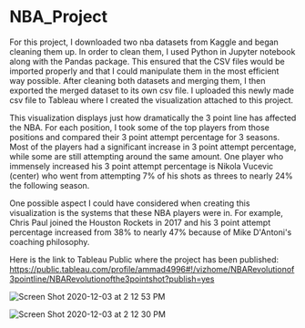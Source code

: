 # NBA_Project

For this project, I downloaded two nba datasets from Kaggle and began cleaning them up. In order to clean them, I used Python in Jupyter notebook along with the Pandas package. This ensured that the CSV files would be imported properly and that I could manipulate them in the most efficient way possible. After cleaning both datasets and merging them, I then exported the merged dataset to its own csv file. I uploaded this newly made csv file to Tableau where I created the visualization attached to this project. 

This visualization displays just how dramatically the 3 point line has affected the NBA. For each position, I took some of the top players from those positions and compared their 3 point attempt percentage for 3 seasons. Most of the players had a significant increase in 3 point attempt percentage, while some are still attempting around the same amount. One player who immensely increased his 3 point attempt percentage is Nikola Vucevic (center) who went from attempting 7% of his shots as threes to nearly 24% the following season. 

One possible aspect I could have considered when creating this visualization is the systems that these NBA players were in. For example, Chris Paul joined the Houston Rockets in 2017 and his 3 point attempt percentage increased from 38% to nearly 47% because of Mike D'Antoni's coaching philosophy.

Here is the link to Tableau Public where the project has been published: https://public.tableau.com/profile/ammad4996#!/vizhome/NBARevolutionof3pointline/NBARevolutionofthe3pointshot?publish=yes


![Screen Shot 2020-12-03 at 2 12 53 PM](https://user-images.githubusercontent.com/62044354/101094701-a9b94500-3571-11eb-92ba-edadcb960f51.png)

![Screen Shot 2020-12-03 at 2 12 30 PM](https://user-images.githubusercontent.com/62044354/101094716-ad4ccc00-3571-11eb-8e08-5dd224f02c8e.png)
